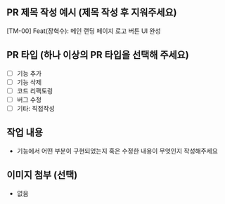 ## PR 제목 작성 예시 (제목 작성 후 지워주세요)

[TM-00] Feat(장혁수): 메인 랜딩 페이지 로고 버튼 UI 완성

## PR 타입 (하나 이상의 PR 타입을 선택해 주세요)

- [ ] 기능 추가
- [ ] 기능 삭제
- [ ] 코드 리팩토링
- [ ] 버그 수정
- [ ] 기타: 직접작성

## 작업 내용

- 기능에서 어떤 부분이 구현되었는지 혹은 수정한 내용이 무엇인지 작성해주세요

## 이미지 첨부 (선택)

- 없음
